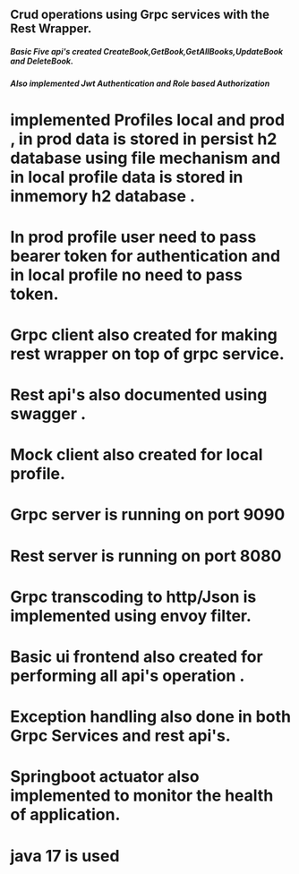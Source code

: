 ## Crud operations using Grpc services with the Rest Wrapper.
##### Basic Five api's created CreateBook,GetBook,GetAllBooks,UpdateBook and DeleteBook.
##### Also implemented Jwt Authentication and Role based Authorization 
# implemented Profiles local and prod , in prod data is stored in persist h2 database using file mechanism and in local profile data is stored in inmemory h2 database .
# In prod profile user need to pass bearer token for authentication and in local profile no need to pass token.
# Grpc client also created for making rest wrapper on top of grpc service.
# Rest api's also documented using swagger .
# Mock client also created for local profile.
# Grpc server is running on port 9090
# Rest server is running on port 8080 
# Grpc transcoding to http/Json is implemented using envoy filter.
# Basic ui frontend also created for performing all api's operation .
# Exception handling also done in both Grpc Services and rest api's.
# Springboot actuator also implemented to monitor the health of application.
# java 17 is used 
